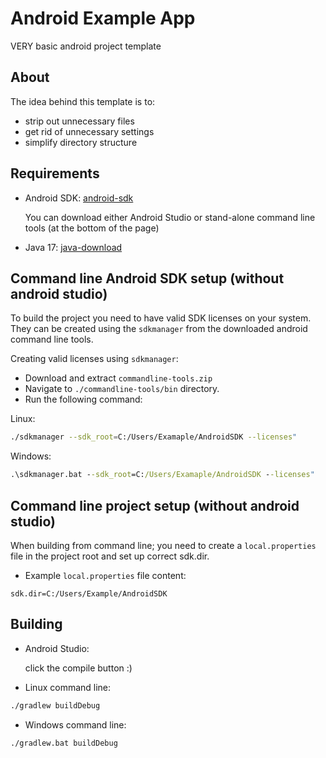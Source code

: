 # Android Example App
VERY basic android project template 

## About
The idea behind this template is to:
  - strip out unnecessary files 
  - get rid of unnecessary settings
  - simplify directory structure


## Requirements
- Android SDK: [android-sdk](https://developer.android.com/studio)

    You can download either Android Studio or stand-alone command line tools (at the bottom of the page)
    

- Java 17: [java-download](https://www.java.com/en/download/)


## Command line Android SDK setup (without android studio)

To build the project you need to have valid SDK licenses on your system. They can be created using the `sdkmanager` from 
the downloaded android command line tools.

Creating valid licenses using `sdkmanager`:
- Download and extract `commandline-tools.zip`
- Navigate to `./commandline-tools/bin` directory.
- Run the following command:

Linux:
```sh
./sdkmanager --sdk_root=C:/Users/Examaple/AndroidSDK --licenses"

```
Windows:
```cmd
.\sdkmanager.bat --sdk_root=C:/Users/Examaple/AndroidSDK --licenses"
```
    

## Command line project setup (without android studio)

When building from command line; you need to create a `local.properties` file in the project root and set up correct sdk.dir.
- Example `local.properties` file content:
```
sdk.dir=C:/Users/Example/AndroidSDK
```


## Building
- Android Studio:
  
  click the compile button :)
- Linux command line:
```sh
./gradlew buildDebug
```
- Windows command line:
```
./gradlew.bat buildDebug
```
